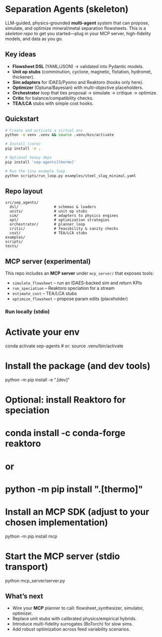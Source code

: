 
# Separation Agents (skeleton)

LLM-guided, physics-grounded **multi-agent** system that can propose, simulate, and optimize
mineral/metal separation flowsheets. This is a *skeleton repo* to get you started—plug in your
MCP server, high-fidelity models, and data as you go.

## Key ideas
- **Flowsheet DSL** (YAML/JSON) → validated into Pydantic models.
- **Unit op stubs** (comminution, cyclone, magnetic, flotation, hydromet, thickener).
- **Sim adapters** for IDAES/Pyomo and Reaktoro (hooks only here).
- **Optimizer** (Optuna/Bayesian) with multi-objective placeholders.
- **Orchestrator** loop that ties proposal → simulate → critique → optimize.
- **Critic** for balance/compatibility checks.
- **TEA/LCA** stubs with simple cost hooks.

## Quickstart
```bash
# Create and activate a virtual env
python -m venv .venv && source .venv/bin/activate

# Install (core)
pip install -e .

# Optional heavy deps
pip install 'sep-agents[thermo]'

# Run the tiny example loop
python scripts/run_loop.py examples/steel_slag_minimal.yaml
```

## Repo layout
```
src/sep_agents/
  dsl/                # schemas & loaders
  units/              # unit op stubs
  sim/                # adapters to physics engines
  opt/                # optimization strategies
  orchestrator/       # planner loop
  critic/             # feasibility & sanity checks
  cost/               # TEA/LCA stubs
examples/
scripts/
tests/
```
## MCP server (experimental)

This repo includes an **MCP server** under `mcp_server/` that exposes tools:

- `simulate_flowsheet` – run an IDAES-backed sim and return KPIs
- `run_speciation` – Reaktoro speciation for a stream
- `estimate_cost` – TEA/LCA stubs
- `optimize_flowsheet` – propose param edits (placeholder)

### Run locally (stdio)

# Activate your env
conda activate sep-agents   # or: source .venv/bin/activate

# Install the package (and dev tools)
python -m pip install -e ".[dev]"

# Optional: install Reaktoro for speciation
#   conda install -c conda-forge reaktoro
# or
#   python -m pip install ".[thermo]"

# Install an MCP SDK (adjust to your chosen implementation)
python -m pip install mcp

# Start the MCP server (stdio transport)
python mcp_server/server.py

## What’s next
- Wire your **MCP** planner to call: flowsheet_synthesizer, simulator, optimizer.
- Replace unit stubs with calibrated physics/empirical hybrids.
- Introduce multi-fidelity surrogates (BoTorch) for slow sims.
- Add robust optimization across feed variability scenarios.
